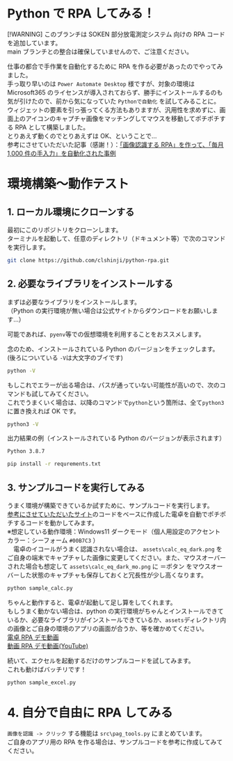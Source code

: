 # Python で RPA してみる！

[!WARNING]
このブランチは SOKEN 部分放電測定システム 向けの RPA コードを追加しています。<br />main ブランチとの整合は確保していませんので、ご注意ください。

仕事の都合で手作業を自動化するために RPA を作る必要があったのでやってみました。<br />手っ取り早いのは `Power Automate Desktop` 様ですが、対象の環境は Microsoft365 のライセンスが導入されておらず、勝手にインストールするのも気が引けたので、前から気になっていた `Pythonで自動化` を試してみることに。<br />ウィジェットの要素を引っ張ってくる方法もありますが、汎用性を求めずに、画面上のアイコンのキャプチャ画像をマッチングしてマウスを移動してポチポチする RPA として構築しました。<br />とりあえず動くのでとりあえずは OK、ということで…<br />参考にさせていただいた記事（感謝！）：[「画像認識する RPA」を作って、「毎月 1,000 件の手入力」を自動化された事例](https://forum.pc5bai.com/article/rpa-by-python/)

# 環境構築～動作テスト

## 1. ローカル環境にクローンする

最初にこのリポジトリをクローンします。<br />ターミナルを起動して、任意のディレクトリ（ドキュメント等）で次のコマンドを実行します。

```bash
git clone https://github.com/clshinji/python-rpa.git
```

## 2. 必要なライブラリをインストールする

まずは必要なライブラリをインストールします。<br />（Python の実行環境が無い場合は公式サイトからダウンロードをお願いします…）

可能であれば、`pyenv`等での仮想環境を利用することをおススメします。

念のため、インストールされている Python のバージョンをチェックします。<br />(後ろについている `-V`は大文字のブイです)

```bash
python -V
```

もしこれでエラーが出る場合は、パスが通っていない可能性が高いので、次のコマンドも試してみてください。<br />これでうまくいく場合は、以降のコマンドで`python`という箇所は、全て`python3`に置き換えれば OK です。

```bash
python3 -V
```

出力結果の例（インストールされている Python のバージョンが表示されます）

```bash
Python 3.8.7
```

```bash
pip install -r requrements.txt
```

## 3. サンプルコードを実行してみる

うまく環境が構築できているか試すために、サンプルコードを実行します。<br />[参考にさせていただいたサイト](https://forum.pc5bai.com/article/rpa-by-python/)のコードをベースに作成した電卓を自動でポチポチするコードを動かしてみます。<br />※想定している動作環境：Windows11 ダークモード（個人用設定のアクセントカラー：シーフォーム `#00B7C3` ）<br />　電卓のイコールがうまく認識されない場合は、 `assets\calc_eq_dark.png` をご自身の端末でキャプチャした画像に変更してください。また、マウスオーバーされた場合も想定して `assets\calc_eq_dark_mo.png` に ＝ボタン をマウスオーバーした状態のキャプチャも保存しておくと冗長性が少し高くなります。

```bash
python sample_calc.py
```

ちゃんと動作すると、電卓が起動して足し算をしてくれます。<br />もしうまく動かない場合は、python の実行環境がちゃんとインストールできているか、必要なライブラリがインストールできているか、`assets`ディレクトリ内の画像とご自身の環境のアプリの画面が合うか、等を確かめてください。<br />[電卓 RPA デモ動画](https://github.com/clshinji/python-rpa/blob/d9a89800858db2495be0b07835715ff7d3af0442/demo/demo_calc.mp4)<br />[動画 RPA デモ動画(YouTube)](https://youtu.be/VNADz47d1bg)

続いて、エクセルを起動するだけのサンプルコードを試してみます。<br />これも動けばバッチリです！

```bash
python sample_excel.py
```

# 4. 自分で自由に RPA してみる

`画像を認識 -> クリック` する機能は `src\pag_tools.py` にまとめています。<br />ご自身のアプリ用の RPA を作る場合は、サンプルコードを参考に作成してみてください。
